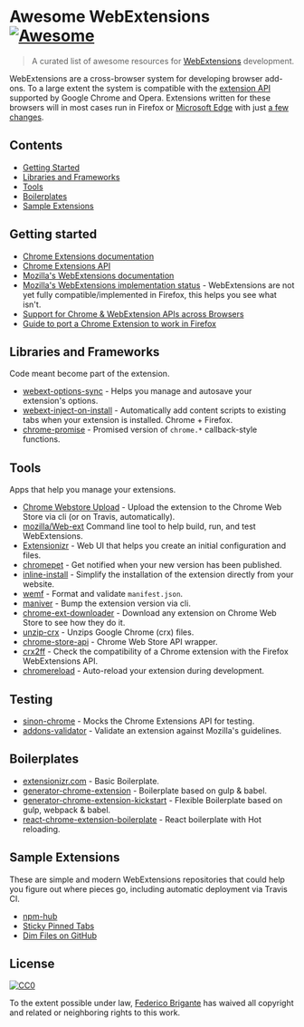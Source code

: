 # Awesome WebExtensions [![Awesome](https://cdn.rawgit.com/sindresorhus/awesome/d7305f38d29fed78fa85652e3a63e154dd8e8829/media/badge.svg)](https://github.com/sindresorhus/awesome)

> A curated list of awesome resources for [WebExtensions](https://developer.mozilla.org/en-US/Add-ons/WebExtensions) development.

WebExtensions are a cross-browser system for developing browser add-ons. To a large extent the system is compatible with the [extension API](https://developer.chrome.com/extensions) supported by Google Chrome and Opera. Extensions written for these browsers will in most cases run in Firefox or [Microsoft Edge](https://developer.microsoft.com/en-us/microsoft-edge/platform/documentation/extensions/) with just [a few changes](https://developer.mozilla.org/en-US/Add-ons/WebExtensions/Porting_a_Google_Chrome_extension).

## Contents

- [Getting Started](#getting-started)
- [Libraries and Frameworks](#libraries-and-frameworks)
- [Tools](#tools)
- [Boilerplates](#boilerplates)
- [Sample Extensions](#sample-extensions)

## Getting started

- [Chrome Extensions documentation](https://developer.chrome.com/extensions)
- [Chrome Extensions API](https://developer.chrome.com/extensions/api_index)
- [Mozilla's WebExtensions documentation](https://developer.mozilla.org/en-US/Add-ons/WebExtensions)
- [Mozilla's WebExtensions implementation status](http://arewewebextensionsyet.com/) - WebExtensions are not yet fully compatible/implemented in Firefox, this helps you see what isn't.
- [Support for Chrome & WebExtension APIs across Browsers](https://developer.mozilla.org/en-US/Add-ons/WebExtensions/Browser_support_for_JavaScript_APIs)
- [Guide to port a Chrome Extension to work in Firefox](https://hacks.mozilla.org/2015/10/porting-chrome-extensions-to-firefox-with-webextensions/)

## Libraries and Frameworks

Code meant become part of the extension.

- [webext-options-sync](https://github.com/bfred-it/webext-options-sync) - Helps you manage and autosave your extension's options.
- [webext-inject-on-install](https://github.com/bfred-it/webext-inject-on-install) - Automatically add content scripts to existing tabs when your extension is installed. Chrome + Firefox.
- [chrome-promise](https://github.com/tfoxy/chrome-promise) - Promised version of `chrome.*` callback-style functions.

## Tools

Apps that help you manage your extensions.

- [Chrome Webstore Upload](https://github.com/DrewML/chrome-webstore-upload-cli) - Upload the extension to the Chrome Web Store via cli (or on Travis, automatically).
- [mozilla/Web-ext](https://github.com/mozilla/web-ext) Command line tool to help build, run, and test WebExtensions.
- [Extensionizr](http://extensionizr.com/) - Web UI that helps you create an initial configuration and files.
- [chromepet](https://github.com/ZenHubIO/chromepet) - Get notified when your new version has been published.
- [inline-install](https://github.com/alykoshin/inline-install) - Simplify the installation of the extension directly from your website.
- [wemf](https://github.com/pastak/wemf) - Format and validate `manifest.json`.
- [maniver](https://github.com/ragingwind/maniver) - Bump the extension version via cli.
- [chrome-ext-downloader](https://github.com/jiripospisil/chrome-ext-downloader) - Download any extension on Chrome Web Store to see how they do it.
- [unzip-crx](https://github.com/peerigon/unzip-crx) - Unzips Google Chrome (crx) files.
- [chrome-store-api](https://github.com/acvetkov/chrome-store-api) - Chrome Web Store API wrapper.
- [crx2ff](https://github.com/abarreir/crx2ff/) - Check the compatibility of a Chrome extension with the Firefox WebExtensions API.
- [chromereload](https://github.com/HaNdTriX/chromereload) - Auto-reload your extension during development.

## Testing

- [sinon-chrome](https://github.com/acvetkov/sinon-chrome) - Mocks the Chrome Extensions API for testing.
- [addons-validator](https://github.com/mozilla/addons-validator) - Validate an extension against Mozilla's guidelines.

## Boilerplates

- [extensionizr.com](http://extensionizr.com/) - Basic Boilerplate.
- [generator-chrome-extension](https://github.com/yeoman/generator-chrome-extension) - Boilerplate based on gulp & babel.
- [generator-chrome-extension-kickstart](https://github.com/handtrix/generator-chrome-extension-kickstart) - Flexible Boilerplate based on gulp, webpack & babel.
- [react-chrome-extension-boilerplate](https://github.com/jhen0409/react-chrome-extension-boilerplate) - React boilerplate with Hot reloading.

## Sample Extensions

These are simple and modern WebExtensions repositories that could help you figure out where pieces go, including automatic deployment via Travis CI.

- [npm-hub](https://github.com/zeke/npm-hub)
- [Sticky Pinned Tabs](https://github.com/bfred-it/sticky-pinned-tabs)
- [Dim Files on GitHub](https://github.com/bfred-it/dim-files-on-github)

## License

[![CC0](http://mirrors.creativecommons.org/presskit/buttons/88x31/svg/cc-zero.svg)](https://creativecommons.org/publicdomain/zero/1.0/)

To the extent possible under law, [Federico Brigante](http://bfred.it) has waived all copyright and related or neighboring rights to this work.
